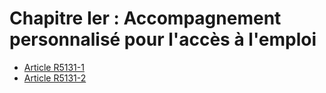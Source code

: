 # Chapitre Ier : Accompagnement personnalisé  pour l'accès à l'emploi

* [Article R5131-1](./LEGIARTI000018526927.md)
* [Article R5131-2](./LEGIARTI000018526925.md)

